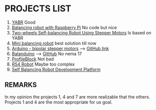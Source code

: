 # PROJECTS LIST

1. [YABR](http://www.brokking.net/yabr_main.html) Good
2. [Balancing robot with Raspberry Pi](http://axelsdiy.brinkeby.se/?page_id=1141) No code but nice
3. [Two-wheels Self-balancing Robot Using Stepper Motors](https://www.youtube.com/watch?v=TI-Y9vrfFL0) Is based on YABR
4. [Mini balancing robot](http://axelsdiy.brinkeby.se/?page_id=1447) best solution till now
5. [Arduino - bipolar stepper motors](https://www.youtube.com/watch?v=o339cVn5oNA) -->
   [GitHub link](https://github.com/jcfs/self-balancing-robot)
6. [Balanduino](http://www.balanduino.net/) --> [GitHub](https://github.com/TKJElectronics/Balanduino) No nema 17
7. [ProfileBlock](https://www.thingiverse.com/thing:2269502) Not bad
8. [RS4 Robot](https://www.robotshop.com/letsmakerobots/rs4-self-balancing-raspberry-pi-image-processing-robot) Maybe too complex
9. [Self Balancing Robot Development Platform ](https://www.thingiverse.com/thing:2645682/#files)

## REMARKS

In my opinion the projects 1, 4 and 7 are more realizable that the others.
Projects 1 and 4 are the most appropriate for us goal.
